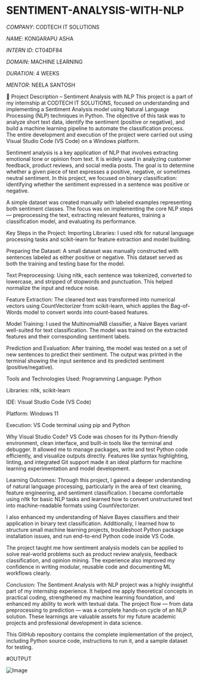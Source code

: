 # SENTIMENT-ANALYSIS-WITH-NLP

*COMPANY*: CODTECH IT SOLUTIONS

*NAME*: KONGARAPU ASHA 

*INTERN ID*: CT04DF84

*DOMAIN*: MACHINE LEARNING

*DURATION*: 4 WEEKS

*MENTOR*: NEELA SANTOSH

📌 Project Description – Sentiment Analysis with NLP
This project is a part of my internship at CODTECH IT SOLUTIONS, focused on understanding and implementing a Sentiment Analysis model using Natural Language Processing (NLP) techniques in Python. The objective of this task was to analyze short text data, identify the sentiment (positive or negative), and build a machine learning pipeline to automate the classification process. The entire development and execution of the project were carried out using Visual Studio Code (VS Code) on a Windows platform.

Sentiment analysis is a key application of NLP that involves extracting emotional tone or opinion from text. It is widely used in analyzing customer feedback, product reviews, and social media posts. The goal is to determine whether a given piece of text expresses a positive, negative, or sometimes neutral sentiment. In this project, we focused on binary classification: identifying whether the sentiment expressed in a sentence was positive or negative.

A simple dataset was created manually with labeled examples representing both sentiment classes. The focus was on implementing the core NLP steps — preprocessing the text, extracting relevant features, training a classification model, and evaluating its performance.

Key Steps in the Project:
Importing Libraries:
I used nltk for natural language processing tasks and scikit-learn for feature extraction and model building.

Preparing the Dataset:
A small dataset was manually constructed with sentences labeled as either positive or negative. This dataset served as both the training and testing base for the model.

Text Preprocessing:
Using nltk, each sentence was tokenized, converted to lowercase, and stripped of stopwords and punctuation. This helped normalize the input and reduce noise.

Feature Extraction:
The cleaned text was transformed into numerical vectors using CountVectorizer from scikit-learn, which applies the Bag-of-Words model to convert words into count-based features.

Model Training:
I used the MultinomialNB classifier, a Naive Bayes variant well-suited for text classification. The model was trained on the extracted features and their corresponding sentiment labels.

Prediction and Evaluation:
After training, the model was tested on a set of new sentences to predict their sentiment. The output was printed in the terminal showing the input sentence and its predicted sentiment (positive/negative).

Tools and Technologies Used:
Programming Language: Python

Libraries: nltk, scikit-learn

IDE: Visual Studio Code (VS Code)

Platform: Windows 11

Execution: VS Code terminal using pip and Python

Why Visual Studio Code?
VS Code was chosen for its Python-friendly environment, clean interface, and built-in tools like the terminal and debugger. It allowed me to manage packages, write and test Python code efficiently, and visualize outputs directly. Features like syntax highlighting, linting, and integrated Git support made it an ideal platform for machine learning experimentation and model development.

Learning Outcomes:
Through this project, I gained a deeper understanding of natural language processing, particularly in the area of text cleaning, feature engineering, and sentiment classification. I became comfortable using nltk for basic NLP tasks and learned how to convert unstructured text into machine-readable formats using CountVectorizer.

I also enhanced my understanding of Naive Bayes classifiers and their application in binary text classification. Additionally, I learned how to structure small machine learning projects, troubleshoot Python package installation issues, and run end-to-end Python code inside VS Code.

The project taught me how sentiment analysis models can be applied to solve real-world problems such as product review analysis, feedback classification, and opinion mining. The experience also improved my confidence in writing modular, reusable code and documenting ML workflows clearly.

Conclusion:
The Sentiment Analysis with NLP project was a highly insightful part of my internship experience. It helped me apply theoretical concepts in practical coding, strengthened my machine learning foundation, and enhanced my ability to work with textual data. The project flow — from data preprocessing to prediction — was a complete hands-on cycle of an NLP solution. These learnings are valuable assets for my future academic projects and professional development in data science.

This GitHub repository contains the complete implementation of the project, including Python source code, instructions to run it, and a sample dataset for testing.

#OUTPUT

![Image](https://github.com/user-attachments/assets/c3c5ff9a-cb57-4442-95d4-3057f3b72159)
